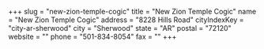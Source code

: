 +++
slug = "new-zion-temple-cogic"
title = "New Zion Temple Cogic"
name = "New Zion Temple Cogic"
address = "8228 Hills Road"
cityIndexKey = "city-ar-sherwood"
city = "Sherwood"
state = "AR"
postal = "72120"
website = ""
phone = "501-834-8054"
fax = ""
+++
